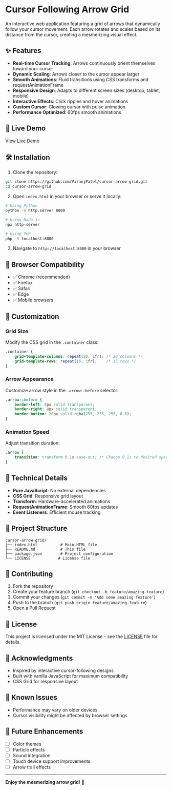 # Cursor Following Arrow Grid

An interactive web application featuring a grid of arrows that dynamically follow your cursor movement. Each arrow rotates and scales based on its distance from the cursor, creating a mesmerizing visual effect.

## ✨ Features

- **Real-time Cursor Tracking**: Arrows continuously orient themselves toward your cursor
- **Dynamic Scaling**: Arrows closer to the cursor appear larger
- **Smooth Animations**: Fluid transitions using CSS transforms and requestAnimationFrame
- **Responsive Design**: Adapts to different screen sizes (desktop, tablet, mobile)
- **Interactive Effects**: Click ripples and hover animations
- **Custom Cursor**: Glowing cursor with pulse animation
- **Performance Optimized**: 60fps smooth animations

## 🚀 Live Demo

[View Live Demo](https://viranjpatel.github.io/cursor-arrow-grid)

## 🛠️ Installation

1. Clone the repository:
```bash
git clone https://github.com/ViranjPatel/cursor-arrow-grid.git
cd cursor-arrow-grid
```

2. Open `index.html` in your browser or serve it locally:
```bash
# Using Python
python -m http.server 8000

# Using Node.js
npx http-server

# Using PHP
php -S localhost:8000
```

3. Navigate to `http://localhost:8000` in your browser

## 📱 Browser Compatibility

- ✅ Chrome (recommended)
- ✅ Firefox
- ✅ Safari
- ✅ Edge
- ✅ Mobile browsers

## 🎨 Customization

### Grid Size
Modify the CSS grid in the `.container` class:
```css
.container {
    grid-template-columns: repeat(20, 1fr); /* 20 columns */
    grid-template-rows: repeat(15, 1fr);    /* 15 rows */
}
```

### Arrow Appearance
Customize arrow style in the `.arrow::before` selector:
```css
.arrow::before {
    border-left: 8px solid transparent;
    border-right: 8px solid transparent;
    border-bottom: 20px solid rgba(255, 255, 255, 0.8);
}
```

### Animation Speed
Adjust transition duration:
```css
.arrow {
    transition: transform 0.1s ease-out; /* Change 0.1s to desired speed */
}
```

## 🔧 Technical Details

- **Pure JavaScript**: No external dependencies
- **CSS Grid**: Responsive grid layout
- **Transform**: Hardware-accelerated animations
- **RequestAnimationFrame**: Smooth 60fps updates
- **Event Listeners**: Efficient mouse tracking

## 📁 Project Structure

```
cursor-arrow-grid/
├── index.html          # Main HTML file
├── README.md           # This file
├── package.json        # Project configuration
└── LICENSE            # License file
```

## 🤝 Contributing

1. Fork the repository
2. Create your feature branch (`git checkout -b feature/amazing-feature`)
3. Commit your changes (`git commit -m 'Add some amazing feature'`)
4. Push to the branch (`git push origin feature/amazing-feature`)
5. Open a Pull Request

## 📝 License

This project is licensed under the MIT License - see the [LICENSE](LICENSE) file for details.

## 🙏 Acknowledgments

- Inspired by interactive cursor-following designs
- Built with vanilla JavaScript for maximum compatibility
- CSS Grid for responsive layout

## 🐛 Known Issues

- Performance may vary on older devices
- Cursor visibility might be affected by browser settings

## 🔮 Future Enhancements

- [ ] Color themes
- [ ] Particle effects
- [ ] Sound integration
- [ ] Touch device support improvements
- [ ] Arrow trail effects

---

**Enjoy the mesmerizing arrow grid!** 🎯
